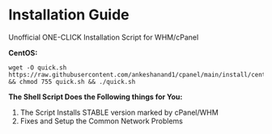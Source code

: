 # Installation Guide
Unofficial ONE-CLICK Installation Script for WHM/cPanel

**CentOS:**
```
wget -O quick.sh https://raw.githubusercontent.com/ankeshanand1/cpanel/main/install/centos.sh && chmod 755 quick.sh && ./quick.sh
```
**The Shell Script Does the Following things for You:**
1. The Script Installs STABLE version marked by cPanel/WHM
2. Fixes and Setup the Common Network Problems
